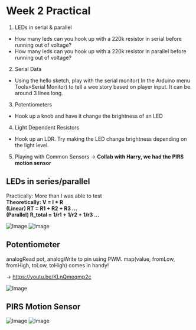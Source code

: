 # Week 2 Practical

1. LEDs in serial & parallel
- How many leds can you hook up with a 220k resistor in serial before running out of voltage?
- How many leds can you hook up with a 220k resistor in parallel before running out of voltage?
2. Serial Data
- Using the hello sketch, play with the serial monitor( In the Arduino menu Tools>Serial Monitor) to tell a wee story based on player input. It can be around 3 lines long.
3. Potentiometers
- Hook up a knob and have it change the brightness of an LED
4. Light Dependent Resistors
- Hook up an LDR. Try making the LED change brightness depending on the light level.
5. Playing with Common Sensors
→ __Collab with Harry, we had the PIRS motion sensor__

## LEDs in series/parallel 

Practically: More than I was able to test<br />
__Theoretically: V = I * R__<br />
__(Linear) RT = R1 + R2 + R3 ...__<br />
__(Parallel) R_total = 1/r1 + 1/r2 + 1/r3 ...__

![Image](https://github.com/moritzsalla/cci-physcomp-homework/blob/master/week-2/serial-led.jpg)
![Image](https://github.com/moritzsalla/cci-physcomp-homework/blob/master/week-2/parallel-led.jpg)

## Potentiometer

analogRead pot, analogWrite to pin using PWM. map(value, fromLow, fromHigh, toLow, toHigh) comes in handy!

→ https://youtu.be/KLnQmeqmp2c

![Image](https://github.com/moritzsalla/cci-physcomp-homework/blob/master/week-2/potentiometer.jpg)

## PIRS Motion Sensor

![Image](https://github.com/moritzsalla/cci-physcomp-homework/blob/master/week-2/motion-sensor-1.jpg)
![Image](https://github.com/moritzsalla/cci-physcomp-homework/blob/master/week-2/motion-sensor-2.jpg)
